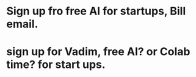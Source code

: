 # Sign up fro free AI for startups, Bill email.  
# sign up for Vadim, free AI? or Colab time? for start ups.  
